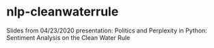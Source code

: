 # nlp-cleanwaterrule
Slides from 04/23/2020 presentation: Politics and Perplexity in Python: Sentiment Analysis on the Clean Water Rule

